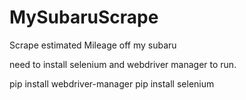 # MySubaruScrape
Scrape estimated Mileage off my subaru

need to install selenium and webdriver manager to run.

pip install webdriver-manager
pip install selenium